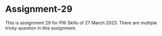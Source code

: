 # Assignment-29
This is assignment 29 for PW Skills of 27 March 2023. There are multiple tricky question in this assignment.
